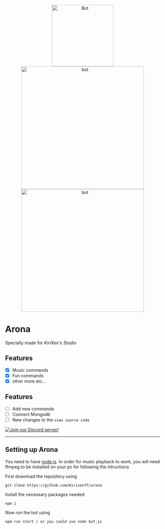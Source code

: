 <p align="center">
<img src="https://cdn.discordapp.com/attachments/917705703215472660/1241317586843603015/image.png?ex=6649c297&is=66487117&hm=9554dd4868af8f844ad3cd4ee76e47d42deeb7c7fadfb00ae6ab7b049fcbc909&" alt="Bot" width="200" />
<img src="https://github.com/KirixenYT/arona/assets/92567044/a12a98d6-eb9e-4f15-b08a-801845131d01" alt="bot" width="400" />
<img src="https://github.com/KirixenYT/Gogoanime/assets/92567044/2f48b039-5b4e-4193-a6bb-e040774210a3" alt="bot" width="400" />
</p>

# Arona

Specially made for *KiriXen's Studio*

## Features

- [x] Music commands
- [x] Fun commands
- [x] other more etc...

## Features

- [ ] Add new commands
- [ ] Connect Mongodb
- [ ] New changes to the `view source code`

[![Join our Discord server!](https://invidget.switchblade.xyz/BgTWqFnEss)](https://discord.gg/BgTWqFnEss)
<hr/>

## Setting up Arona

You need to have [node.js](https://nodejs.org). In order for music playback to work, you will need ffmpeg to be installed on your pc for following the intructions

First download the repository using
```
git clone https://github.com/KirixenYT/arona
```

Install the necessary packages needed
```
npm i
```

Now run the bot using
```
npm run start | or you could use node bot.js
```
